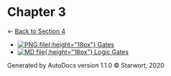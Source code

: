 # Chapter 3

← [Back to Section 4](..)

- [![PNG file](https://img.icons8.com/windows/512/4a90e2/image-document.png){:height="18px"} Gates](gates.png)
- [![MD file](https://img.icons8.com/windows/512/4a90e2/regular-document.png){:height="18px"} Logic Gates](logic_gates.html)

Generated by AutoDocs version 1.1.0 © Starwort, 2020
